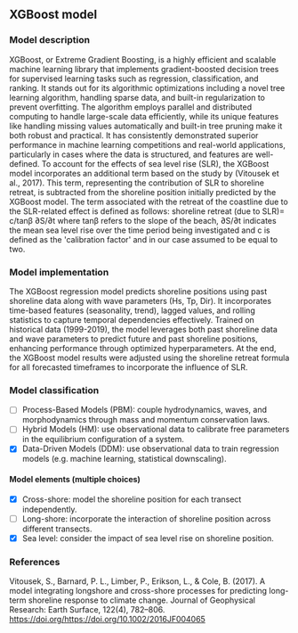 ## XGBoost model

### Model description
XGBoost, or Extreme Gradient Boosting, is a highly efficient and scalable machine learning library that implements gradient-boosted decision trees for supervised learning tasks such as regression, classification, and ranking. It stands out for its algorithmic optimizations including a novel tree learning algorithm, handling sparse data, and built-in regularization to prevent overfitting. The algorithm employs parallel and distributed computing to handle large-scale data efficiently, while its unique features like handling missing values automatically and built-in tree pruning make it both robust and practical. It has consistently demonstrated superior performance in machine learning competitions and real-world applications, particularly in cases where the data is structured, and features are well-defined. 
To account for the effects of sea level rise (SLR), the XGBoost model incorporates an additional term based on the study by (Vitousek et al., 2017). This term, representing the contribution of SLR to shoreline retreat, is subtracted from the shoreline position initially predicted by the XGBoost model. The term associated with the retreat of the coastline due to the SLR-related effect is defined as follows: 
shoreline retreat (due to SLR)=  c/tanβ  ∂S/∂t
where tanβ refers to the slope of the beach, ∂S/∂t indicates the mean sea level rise over the time period being investigated and c is defined as the 'calibration factor' and in our case assumed to be equal to two.

### Model implementation

The XGBoost regression model predicts shoreline positions using past shoreline data along with wave parameters (Hs, Tp, Dir). It incorporates time-based features (seasonality, trend), lagged values, and rolling statistics to capture temporal dependencies effectively. Trained on historical data (1999-2019), the model leverages both past shoreline data and wave parameters to predict future and past shoreline positions, enhancing performance through optimized hyperparameters. At the end, the XGBoost model results were adjusted using the shoreline retreat formula for all forecasted timeframes to incorporate the influence of SLR.


### Model classification
- [ ] Process-Based Models (PBM): couple hydrodynamics, waves, and morphodynamics through mass and momentum conservation laws.
- [ ] Hybrid Models (HM): use observational data to calibrate free parameters in the equilibrium configuration of a system.
- [x] Data-Driven Models (DDM): use observational data to train regression models (e.g. machine learning, statistical downscaling).
#### Model elements (multiple choices)
- [x] Cross-shore: model the shoreline position for each transect independently.
- [ ] Long-shore: incorporate the interaction of shoreline position across different transects.
- [x] Sea level: consider the impact of sea level rise on shoreline position.

### References
Vitousek, S., Barnard, P. L., Limber, P., Erikson, L., & Cole, B. (2017). A model integrating longshore and cross-shore processes for predicting long-term shoreline response to climate change. Journal of Geophysical Research: Earth Surface, 122(4), 782–806. https://doi.org/https://doi.org/10.1002/2016JF004065
 
